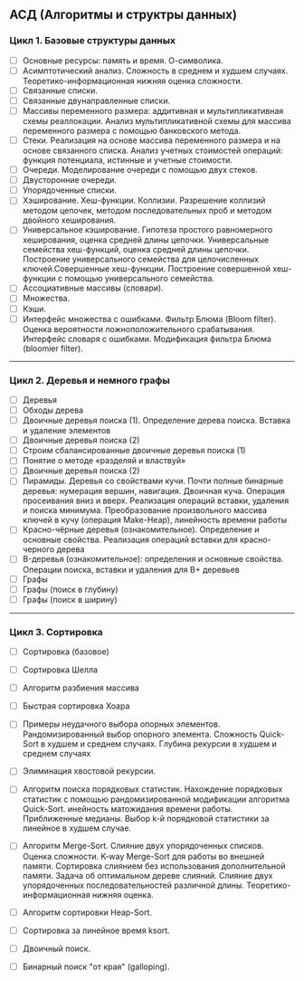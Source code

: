 ## АСД (Алгоритмы и структры данных)


### Цикл 1. Базовые структуры данных

- [ ] Основные ресурсы: память и время. О-символика.
- [ ] Асимптотический анализ. Сложность в среднем и худшем случаях. Теоретико-информационная нижняя оценка сложности.
- [ ] Связанные списки.
- [ ] Связанные двунаправленные списки.
- [ ] Массивы переменного размера: аддитивная и мультипликативная схемы реаллокации. Анализ мультипликативной схемы для
  массива переменного размера с помощью банковского метода.
- [ ] Стеки. Реализация на основе массива переменного размера и на основе связанного списка. Анализ учетных стоимостей
  операций: функция потенциала, истинные и учетные стоимости.
- [ ] Очереди. Моделирование очереди с помощью двух стеков.
- [ ] Двусторонние очереди.
- [ ] Упорядоченные списки.
- [ ] Хэширование. Хеш-функции. Коллизии. Разрешение коллизий методом цепочек, методом последовательных проб и методом
  двойного хеширования.
- [ ] Универсальное кэширование. Гипотеза простого равномерного хеширования, оценка средней длины цепочки. Универсальные
  семейства хеш-функций, оценка средней длины цепочки. Построение универсального семейства для целочисленных
  ключей.Совершенные хеш-функции. Построение совершенной хеш-функции с помощью универсального семейства.
- [ ] Ассоциативные массивы (словари).
- [ ] Множества.
- [ ] Кэши.
- [ ] Интерфейс множества с ошибками. Фильтр Блюма (Bloom filter). Оценка вероятности ложноположительного срабатывания.
  Интерфейс словаря с ошибками. Модификация фильтра Блюма (bloomier filter).

---

### Цикл 2. Деревья и немного графы

- [ ] Деревья
- [ ] Обходы дерева
- [ ] Двоичные деревья поиска (1). Определение дерева поиска. Вставка и удаление элементов
- [ ] Двоичные деревья поиска (2)
- [ ] Строим сбалансированные двоичные деревья поиска (1)
- [ ] Понятие о методе «разделяй и властвуй»
- [ ] Двоичные деревья поиска (2)
- [ ] Пирамиды. Деревья со свойствами кучи. Почти полные бинарные деревья: нумерация вершин, навигация. Двоичная куча.
  Операция просеивания вниз и вверх. Реализация операций вставки, удаления и поиска минимума. Преобразование
  произвольного массива ключей в кучу (операция Make-Heap), линейность времени работы
- [ ] Красно-чёрные деревья (ознакомительное). Определение и основные свойства. Реализация операций вставки для
  красно-черного дерева
- [ ] B-деревья (ознакомительное): определения и основные свойства. Операции поиска, вставки и удаления для B+ деревьев
- [ ] Графы
- [ ] Графы (поиск в глубину)
- [ ] Графы (поиск в ширину)

---

### Цикл 3. Сортировка

- [ ] Сортировка (базовое)
- [ ] Сортировка Шелла
- [ ] Алгоритм разбиения массива
- [ ] Быстрая сортировка Хоара
- [ ] Примеры неудачного выбора опорных элементов. Рандомизированный выбор опорного элемента. Сложность Quick-Sort в
  худшем и среднем случаях. Глубина рекурсии в худшем и среднем случаях
- [ ] Элиминация хвостовой рекурсии.
- [ ] Алгоритм поиска порядковых статистик. Нахождение порядковых статистик с помощью рандомизированной модификации
  алгоритма Quick-Sort. инейность матожидания времени работы. Приближенные медианы. Выбор k-й порядковой статистики за
  линейное в худшем случае.
- [ ] Алгоритм Merge-Sort. Слияние двух упорядоченных списков. Оценка сложности. K-way Merge-Sort для работы во внешней
  памяти. Сортировка слиянием без использования дополнительной памяти. Задача об оптимальном дереве слияний. Слияние
  двух упорядоченных последовательностей различной длины. Теоретико-информационная нижняя оценка.
- [ ] Алгоритм сортировки Heap-Sort.
- [ ] Сортировка за линейное время ksort.
- [ ] Двоичный поиск.
- [ ] Бинарный поиск "от края" (galloping).

